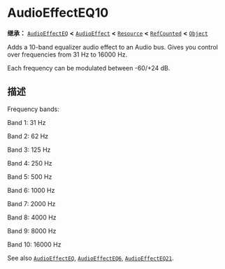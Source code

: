 <!-- ⚠ 请勿编辑本文件 ⚠ -->
<!-- 本文档使用脚本从 WeDot 引擎源码仓库生成。 -->
<!-- 生成脚本：https://github.com/WeDot-Engine/WeDot/tree/4.3/doc/tools/make_md.py； -->
<!-- 原文件：https://github.com/WeDot-Engine/WeDot/tree/4.3/doc/classes/AudioEffectEQ10.xml。 -->

<div id="_class_audioeffecteq10"></div>

# AudioEffectEQ10

**继承：** [`AudioEffectEQ`](class_audioeffecteq.md) **<** [`AudioEffect`](class_audioeffect.md) **<** [`Resource`](class_resource.md) **<** [`RefCounted`](class_refcounted.md) **<** [`Object`](class_object.md)

Adds a 10-band equalizer audio effect to an Audio bus. Gives you control over frequencies from 31 Hz to 16000 Hz.

Each frequency can be modulated between -60/+24 dB.

## 描述

Frequency bands:

Band 1: 31 Hz

Band 2: 62 Hz

Band 3: 125 Hz

Band 4: 250 Hz

Band 5: 500 Hz

Band 6: 1000 Hz

Band 7: 2000 Hz

Band 8: 4000 Hz

Band 9: 8000 Hz

Band 10: 16000 Hz

See also [`AudioEffectEQ`](class_audioeffecteq.md), [`AudioEffectEQ6`](class_audioeffecteq6.md), [`AudioEffectEQ21`](class_audioeffecteq21.md).

[^virtual]: 本方法通常需要用户覆盖才能生效。
[^const]: 本方法无副作用，不会修改该实例的任何成员变量。
[^vararg]: 本方法除了能接受在此处描述的参数外，还能够继续接受任意数量的参数。
[^constructor]: 本方法用于构造某个类型。
[^static]: 调用本方法无需实例，可直接使用类名进行调用。
[^operator]: 本方法描述的是使用本类型作为左操作数的有效运算符。
[^bitfield]: 这个值是由下列位标志构成位掩码的整数。
[^void]: 无返回值。
